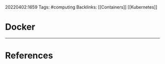 20220402:1659
Tags: #computing 
Backlinks: [[Containers]] [[Kubernetes]]
# Docker




---
# References